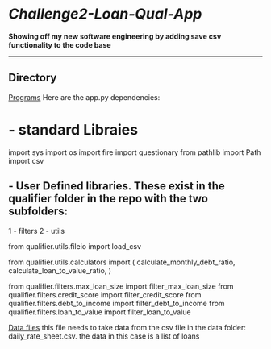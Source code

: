 # *Challenge2-Loan-Qual-App*
**Showing off my new software engineering by adding save csv functionality to the code base**

---


## Directory

[Programs](code)
Here are the app.py dependencies:

# - standard Libraies
import sys
import os
import fire
import questionary
from pathlib import Path
import csv

## - User Defined libraries. These exist in the qualifier folder in the repo with the two subfolders:
1 - filters
2 - utils

from qualifier.utils.fileio import load_csv

from qualifier.utils.calculators import (
    calculate_monthly_debt_ratio,
    calculate_loan_to_value_ratio,
)

from qualifier.filters.max_loan_size import filter_max_loan_size
from qualifier.filters.credit_score import filter_credit_score
from qualifier.filters.debt_to_income import filter_debt_to_income
from qualifier.filters.loan_to_value import filter_loan_to_value



[Data files](data)
this file needs to take data from the csv file in the data folder: daily_rate_sheet.csv.
the data in this case is a list of loans


